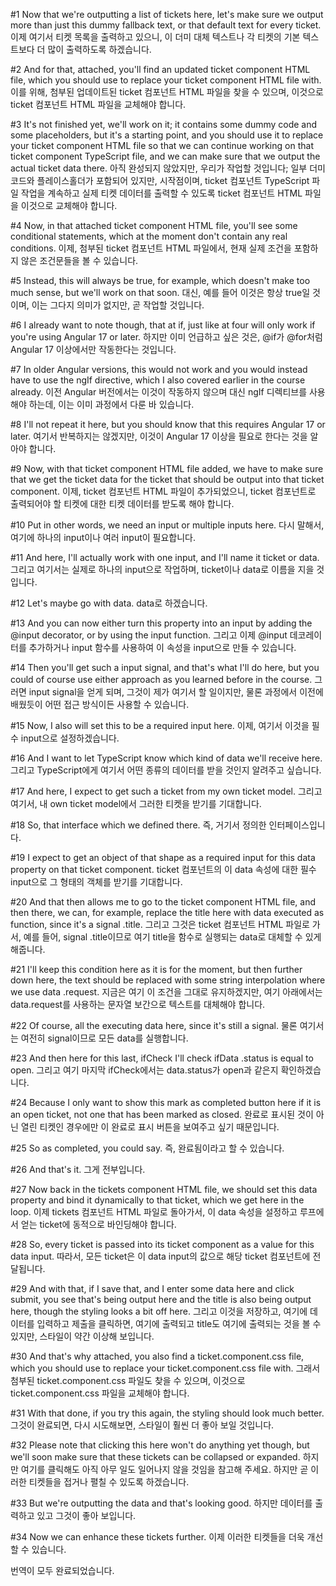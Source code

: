 #1
Now that we're outputting a list of tickets here,
let's make sure we output more than just this
dummy fallback text, or that default text for every ticket.
이제 여기서 티켓 목록을 출력하고 있으니,
이 더미 대체 텍스트나 각 티켓의
기본 텍스트보다 더 많이 출력하도록 하겠습니다.

#2
And for that, attached, you'll find an updated
ticket component HTML file,
which you should use to replace
your ticket component HTML file with.
이를 위해, 첨부된
업데이트된 ticket 컴포넌트 HTML 파일을 찾을 수 있으며,
이것으로 ticket 컴포넌트 HTML 파일을
교체해야 합니다.

#3
It's not finished yet, we'll work on it;
it contains some dummy code and some placeholders,
but it's a starting point,
and you should use it to replace
your ticket component HTML file so that we can continue
working on that ticket component TypeScript file,
and we can make sure that we output the actual ticket
data there.
아직 완성되지 않았지만, 우리가 작업할 것입니다;
일부 더미 코드와 플레이스홀더가 포함되어 있지만,
시작점이며,
ticket 컴포넌트 TypeScript 파일 작업을 계속하고
실제 티켓 데이터를 출력할 수 있도록
ticket 컴포넌트 HTML 파일을
이것으로 교체해야 합니다.

#4
Now, in that attached ticket component HTML file,
you'll see some conditional statements, which at the moment
don't contain any real conditions.
이제, 첨부된 ticket 컴포넌트 HTML 파일에서,
현재 실제 조건을 포함하지 않은
조건문들을 볼 수 있습니다.

#5
Instead, this will always be true, for example,
which doesn't make too much sense,
but we'll work on that soon.
대신, 예를 들어 이것은 항상 true일 것이며,
이는 그다지 의미가 없지만,
곧 작업할 것입니다.

#6
I already want to note though,
that at if, just like at four
will only work if you're using Angular 17 or later.
하지만 이미 언급하고 싶은 것은,
@if가 @for처럼
Angular 17 이상에서만 작동한다는 것입니다.

#7
In older Angular versions,
this would not work
and you would instead have to use the ngIf directive,
which I also covered earlier in the course already.
이전 Angular 버전에서는
이것이 작동하지 않으며
대신 ngIf 디렉티브를 사용해야 하는데,
이는 이미 과정에서 다룬 바 있습니다.

#8
I'll not repeat it here,
but you should know that this
requires Angular 17 or later.
여기서 반복하지는 않겠지만,
이것이 Angular 17 이상을
필요로 한다는 것을 알아야 합니다.

#9
Now, with that ticket component HTML file added,
we have to make sure that we get the ticket data
for the ticket that should be output
into that ticket component.
이제, ticket 컴포넌트 HTML 파일이 추가되었으니,
ticket 컴포넌트로
출력되어야 할 티켓에 대한
티켓 데이터를 받도록 해야 합니다.

#10
Put in other words, we need an input
or multiple inputs here.
다시 말해서, 여기에 하나의 input이나
여러 input이 필요합니다.

#11
And here, I'll actually work with one input,
and I'll name it ticket or data.
그리고 여기서는 실제로 하나의 input으로 작업하며,
ticket이나 data로 이름을 지을 것입니다.

#12
Let's maybe go with data.
data로 하겠습니다.

#13
And you can now either turn this property into an input
by adding the @input decorator,
or by using the input function.
그리고 이제 @input 데코레이터를 추가하거나
input 함수를 사용하여
이 속성을 input으로 만들 수 있습니다.

#14
Then you'll get such a input signal,
and that's what I'll do here,
but you could of course use either approach
as you learned before in the course.
그러면 input signal을 얻게 되며,
그것이 제가 여기서 할 일이지만,
물론 과정에서 이전에 배웠듯이
어떤 접근 방식이든 사용할 수 있습니다.

#15
Now, I also will set this to be a required input here.
이제, 여기서 이것을 필수 input으로 설정하겠습니다.

#16
And I want to let TypeScript know which kind of data
we'll receive here.
그리고 TypeScript에게 여기서 어떤 종류의 데이터를
받을 것인지 알려주고 싶습니다.

#17
And here, I expect to get such a ticket from my own
ticket model.
그리고 여기서, 내 own ticket model에서
그러한 티켓을 받기를 기대합니다.

#18
So, that interface which we defined there.
즉, 거기서 정의한 인터페이스입니다.

#19
I expect to get an object of that shape as a required input
for this data property on that ticket component.
ticket 컴포넌트의 이 data 속성에 대한
필수 input으로 그 형태의 객체를
받기를 기대합니다.

#20
And that then allows me to go to the ticket component
HTML file, and then there, we can, for example,
replace the title here with data executed as function,
since it's a signal .title.
그리고 그것은 ticket 컴포넌트 HTML 파일로 가서,
예를 들어, signal .title이므로
여기 title을 함수로 실행되는
data로 대체할 수 있게 해줍니다.

#21
I'll keep this condition here as it is for the moment,
but then further down here, the text should be replaced
with some string interpolation where we use data
.request.
지금은 여기 이 조건을 그대로 유지하겠지만,
여기 아래에서는 data.request를 사용하는
문자열 보간으로
텍스트를 대체해야 합니다.

#22
Of course, all the executing data here,
since it's still a signal.
물론 여기서는 여전히 signal이므로
모든 data를 실행합니다.

#23
And then here for this last, ifCheck I'll check ifData
.status is equal to open.
그리고 여기 마지막 ifCheck에서는 data.status가
open과 같은지 확인하겠습니다.

#24
Because I only want to show this mark as completed button
here if it is an open ticket, not one that has been marked
as closed.
완료로 표시된 것이 아닌
열린 티켓인 경우에만
이 완료로 표시 버튼을 보여주고 싶기 때문입니다.

#25
So as completed, you could say.
즉, 완료됨이라고 할 수 있습니다.

#26
And that's it.
그게 전부입니다.

#27
Now back in the tickets component HTML file,
we should set this data property and bind it dynamically
to that ticket, which we get here in the loop.
이제 tickets 컴포넌트 HTML 파일로 돌아가서,
이 data 속성을 설정하고
루프에서 얻는 ticket에 동적으로 바인딩해야 합니다.

#28
So, every ticket is passed into its ticket component
as a value for this data input.
따라서, 모든 ticket은 이 data input의
값으로 해당 ticket 컴포넌트에 전달됩니다.

#29
And with that, if I save that,
and I enter some data here and click submit,
you see that's being output here and the title is also
being output here, though the styling looks a bit off here.
그리고 이것을 저장하고,
여기에 데이터를 입력하고 제출을 클릭하면,
여기에 출력되고 title도 여기에 출력되는 것을 볼 수 있지만,
스타일이 약간 이상해 보입니다.

#30
And that's why attached, you also find a
ticket.component.css file,
which you should use to replace your
ticket.component.css file with.
그래서 첨부된 ticket.component.css 파일도
찾을 수 있으며,
이것으로 ticket.component.css 파일을
교체해야 합니다.

#31
With that done,
if you try this again,
the styling should look much better.
그것이 완료되면,
다시 시도해보면,
스타일이 훨씬 더 좋아 보일 것입니다.

#32
Please note that clicking this here won't do anything
yet though, but we'll soon make sure that these tickets
can be collapsed or expanded.
하지만 여기를 클릭해도 아직 아무 일도 일어나지 않을 것임을
참고해 주세요. 하지만 곧 이러한 티켓들을
접거나 펼칠 수 있도록 하겠습니다.

#33
But we're outputting the data and that's looking good.
하지만 데이터를 출력하고 있고 그것이 좋아 보입니다.

#34
Now we can enhance these tickets further.
이제 이러한 티켓들을 더욱 개선할 수 있습니다.

번역이 모두 완료되었습니다.
